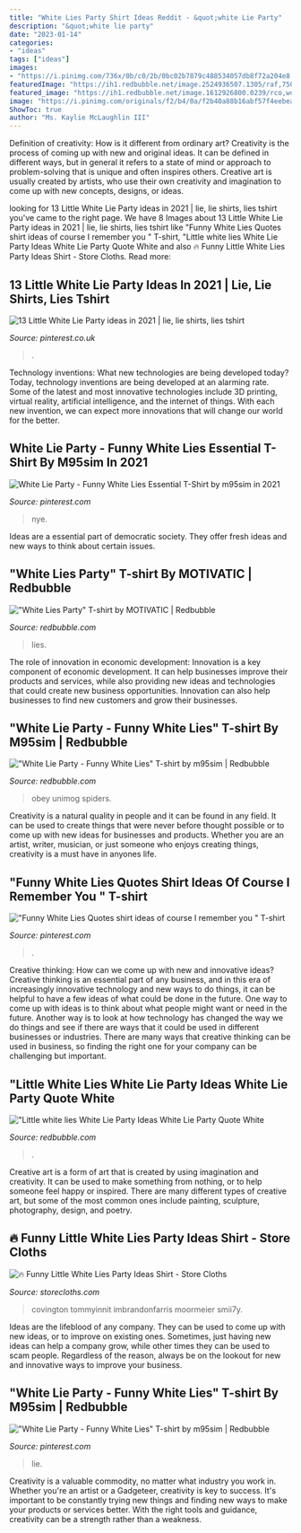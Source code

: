 ```yaml
---
title: "White Lies Party Shirt Ideas Reddit - &quot;white Lie Party"
description: "&quot;white lie party"
date: "2023-01-14"
categories:
- "ideas"
tags: ["ideas"]
images:
- "https://i.pinimg.com/736x/0b/c0/2b/0bc02b7879c488534057db8f72a204e8.jpg"
featuredImage: "https://ih1.redbubble.net/image.2524936507.1305/raf,750x1000,075,t,fafafa:ca443f4786.jpg"
featured_image: "https://ih1.redbubble.net/image.1612926800.0239/rco,womens_premium_t_shirt,flatlay,x1000,fafafa:ca443f4786,front-c,0,0,750,1000-bg,f8f8f8.jpg"
image: "https://i.pinimg.com/originals/f2/b4/0a/f2b40a88b16abf57f4eebea9bb7663db.png"
ShowToc: true
author: "Ms. Kaylie McLaughlin III"
---
```



Definition of creativity: How is it different from ordinary art?
Creativity is the process of coming up with new and original ideas. It can be defined in different ways, but in general it refers to a state of mind or approach to problem-solving that is unique and often inspires others. Creative art is usually created by artists, who use their own creativity and imagination to come up with new concepts, designs, or ideas.

	

		
looking for 13 Little White Lie Party ideas in 2021 | lie, lie shirts, lies tshirt you've came to the right page. We have 8 Images about 13 Little White Lie Party ideas in 2021 | lie, lie shirts, lies tshirt like &quot;Funny White Lies Quotes shirt ideas of course I remember you &quot; T-shirt, &quot;Little white lies White Lie Party Ideas White Lie Party Quote White and also ️‍🔥 Funny Little White Lies Party Ideas Shirt - Store Cloths. Read more:
		
    
## 13 Little White Lie Party Ideas In 2021 | Lie, Lie Shirts, Lies Tshirt

<img loading=lazy src="https://i.pinimg.com/200x150/ac/60/98/ac60988d812bd788275c0449fe2ab103.jpg" onerror="this.onerror=null;this.src='https://tse2.mm.bing.net/th?id=OIP.MTuPXYvSiTlYSP5N0no5YgAAAA&amp;pid=15.1';" alt="13 Little White Lie Party ideas in 2021 | lie, lie shirts, lies tshirt">

_Source: pinterest.co.uk_

>. 

	

Technology inventions: What new technologies are being developed today?
Today, technology inventions are being developed at an alarming rate. Some of the latest and most innovative technologies include 3D printing, virtual reality, artificial intelligence, and the internet of things. With each new invention, we can expect more innovations that will change our world for the better.

    
## White Lie Party - Funny White Lies Essential T-Shirt By M95sim In 2021

<img loading=lazy src="https://i.pinimg.com/736x/6d/9d/57/6d9d57cc87bba49bcc8e5feca4ad6022.jpg" onerror="this.onerror=null;this.src='https://tse1.mm.bing.net/th?id=OIP.Wgx-6E3id9ORA9clZooDlAHaJ3&amp;pid=15.1';" alt="White Lie Party - Funny White Lies Essential T-Shirt by m95sim in 2021">

_Source: pinterest.com_

>nye. 

	

Ideas are a essential part of democratic society. They offer fresh ideas and new ways to think about certain issues. 

    
## &quot;White Lies Party&quot; T-shirt By MOTIVATIC | Redbubble

<img loading=lazy src="https://ih1.redbubble.net/image.1612926800.0239/rco,womens_premium_t_shirt,flatlay,x1000,fafafa:ca443f4786,front-c,0,0,750,1000-bg,f8f8f8.jpg" onerror="this.onerror=null;this.src='https://tse4.mm.bing.net/th?id=OIP.iBJOahjNpIQZKM6oJ7u-IgHaJ4&amp;pid=15.1';" alt="&quot;White Lies Party&quot; T-shirt by MOTIVATIC | Redbubble">

_Source: redbubble.com_

>lies. 

	

The role of innovation in economic development:
Innovation is a key component of economic development. It can help businesses improve their products and services, while also providing new ideas and technologies that could create new business opportunities. Innovation can also help businesses to find new customers and grow their businesses.

    
## &quot;White Lie Party - Funny White Lies&quot; T-shirt By M95sim | Redbubble

<img loading=lazy src="https://ih1.redbubble.net/image.1595286581.2580/ssrco,classic_tee,mens,fafafa:ca443f4786,front_alt,square_product,600x600.jpg" onerror="this.onerror=null;this.src='https://tse2.mm.bing.net/th?id=OIP.fMCjnm4jkkDuRH21bC46kAHaHZ&amp;pid=15.1';" alt="&quot;White Lie Party - Funny White Lies&quot; T-shirt by m95sim | Redbubble">

_Source: redbubble.com_

>obey unimog spiders. 

	

Creativity is a natural quality in people and it can be found in any field. It can be used to create things that were never before thought possible or to come up with new ideas for businesses and products. Whether you are an artist, writer, musician, or just someone who enjoys creating things, creativity is a must have in anyones life.

    
## &quot;Funny White Lies Quotes Shirt Ideas Of Course I Remember You &quot; T-shirt

<img loading=lazy src="https://i.pinimg.com/736x/0b/c0/2b/0bc02b7879c488534057db8f72a204e8.jpg" onerror="this.onerror=null;this.src='https://tse3.mm.bing.net/th?id=OIP.UNd3fmhBHazErO-M0JYEcQHaJ3&amp;pid=15.1';" alt="&quot;Funny White Lies Quotes shirt ideas of course I remember you &quot; T-shirt">

_Source: pinterest.com_

>. 

	

Creative thinking: How can we come up with new and innovative ideas?
Creative thinking is an essential part of any business, and in this era of increasingly innovative technology and new ways to do things, it can be helpful to have a few ideas of what could be done in the future. One way to come up with ideas is to think about what people might want or need in the future. Another way is to look at how technology has changed the way we do things and see if there are ways that it could be used in different businesses or industries. There are many ways that creative thinking can be used in business, so finding the right one for your company can be challenging but important.

    
## &quot;Little White Lies White Lie Party Ideas White Lie Party Quote White

<img loading=lazy src="https://ih1.redbubble.net/image.2524936507.1305/raf,750x1000,075,t,fafafa:ca443f4786.jpg" onerror="this.onerror=null;this.src='https://tse4.mm.bing.net/th?id=OIP.lUIfHgXEBb4asqg6q3kjPQHaJ4&amp;pid=15.1';" alt="&quot;Little white lies White Lie Party Ideas White Lie Party Quote White">

_Source: redbubble.com_

>. 

	

Creative art is a form of art that is created by using imagination and creativity. It can be used to make something from nothing, or to help someone feel happy or inspired. There are many different types of creative art, but some of the most common ones include painting, sculpture, photography, design, and poetry.

    
## ️‍🔥 Funny Little White Lies Party Ideas Shirt - Store Cloths

<img loading=lazy src="https://storecloths.com/wp-content/uploads/2021/06/Funny-Little-White-Lies-Party-Ideas-T-Shirt.jpg" onerror="this.onerror=null;this.src='https://tse4.mm.bing.net/th?id=OIP.ViwwZPY-2nir8bswQalB9QHaHa&amp;pid=15.1';" alt="️‍🔥 Funny Little White Lies Party Ideas Shirt - Store Cloths">

_Source: storecloths.com_

>covington tommyinnit imbrandonfarris moormeier smii7y. 

	

Ideas are the lifeblood of any company. They can be used to come up with new ideas, or to improve on existing ones. Sometimes, just having new ideas can help a company grow, while other times they can be used to scam people. Regardless of the reason, always be on the lookout for new and innovative ways to improve your business.

    
## &quot;White Lie Party - Funny White Lies&quot; T-shirt By M95sim | Redbubble

<img loading=lazy src="https://i.pinimg.com/originals/f2/b4/0a/f2b40a88b16abf57f4eebea9bb7663db.png" onerror="this.onerror=null;this.src='https://tse4.mm.bing.net/th?id=OIP.QuBnxKqDsB_qBMd71Ad6cwHaJ4&amp;pid=15.1';" alt="&quot;White Lie Party - Funny White Lies&quot; T-shirt by m95sim | Redbubble">

_Source: pinterest.com_

>lie. 

	

Creativity is a valuable commodity, no matter what industry you work in. Whether you're an artist or a Gadgeteer, creativity is key to success. It's important to be constantly trying new things and finding new ways to make your products or services better. With the right tools and guidance, creativity can be a strength rather than a weakness.

